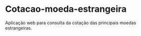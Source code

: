 # Cotacao-moeda-estrangeira
Aplicação web para consulta da cotação das principais moedas estrangeiras. 
